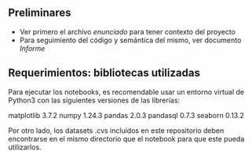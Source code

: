 ## Preliminares
* Ver primero el archivo _enunciado_ para tener contexto del proyecto
* Para seguimiento del código y semántica del mismo, ver documento _Informe_

## Requerimientos: bibliotecas utilizadas
Para ejecutar los notebooks, es recomendable usar un entorno virtual de Python3 con las siguientes versiones de las librerías:

matplotlib              3.7.2
numpy                   1.24.3
pandas                  2.0.3
pandasql                0.7.3
seaborn                 0.13.2

Por otro lado, los datasets .cvs incluídos en este repositorio deben encontrarse en el mismo directorio que el notebook para que este pueda utilizarlos.